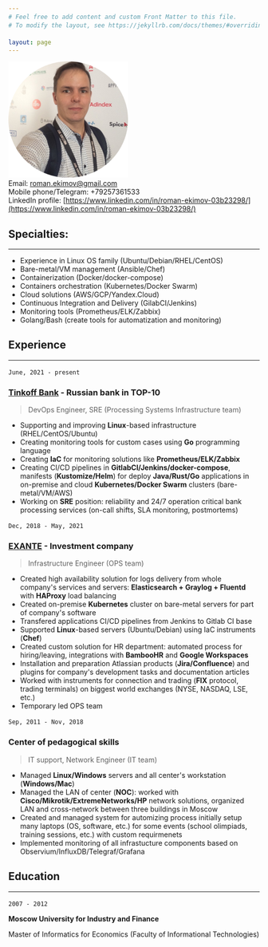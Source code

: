 ```yaml
---
# Feel free to add content and custom Front Matter to this file.
# To modify the layout, see https://jekyllrb.com/docs/themes/#overriding-theme-defaults

layout: page
---
```

![](photo.png)  
Email: [roman.ekimov@gmail.com](mailto:roman.ekimov@gmail.com)  
Mobile phone/Telegram: +79257361533  
LinkedIn profile: [https://www.linkedin.com/in/roman-ekimov-03b23298/](https://www.linkedin.com/in/roman-ekimov-03b23298/)

## Specialties:
---
- Experience in Linux OS family (Ubuntu/Debian/RHEL/CentOS)
- Bare-metal/VM management (Ansible/Chef)
- Containerization (Docker/docker-compose)
- Containers orchestration (Kubernetes/Docker Swarm)
- Cloud solutions (AWS/GCP/Yandex.Cloud)
- Continuous Integration and Delivery (GilabCI/Jenkins)
- Monitoring tools (Prometheus/ELK/Zabbix)
- Golang/Bash (create tools for automatization and monitoring)

## Experience
---
`June, 2021 - present`
### [Tinkoff Bank](https://www.tinkoff.ru/en) - Russian bank in TOP-10
> DevOps Engineer, SRE (Processing Systems Infrastructure team)

- Supporting and improving **Linux**-based infrastructure (RHEL/CentOS/Ubuntu)
- Creating monitoring tools for custom cases using **Go** programming language
- Creating **IaC** for monitoring solutions like **Prometheus/ELK/Zabbix**
- Creating CI/CD pipelines in **GitlabCI/Jenkins/docker-compose**, manifests (**Kustomize/Helm**) for deploy **Java/Rust/Go** applications in on-premise and cloud **Kubernetes/Docker Swarm** clusters (bare-metal/VM/AWS)
- Working on **SRE** position: reliability and 24/7 operation critical bank processing services (on-call shifts, SLA monitoring, postmortems)

`Dec, 2018 - May, 2021`
### [EXANTE](https://www.exante.eu) - Investment company
> Infrastructure Engineer (OPS team)

- Created high availability solution for logs delivery from whole company's services and servers: **Elasticsearch + Graylog + Fluentd** with **HAProxy** load balancing
- Created on-premise **Kubernetes** cluster on bare-metal servers for part of company's software
- Transfered applications CI/CD pipelines from Jenkins to Gitlab CI base
- Supported **Linux**-based servers (Ubuntu/Debian) using IaC instruments (**Chef**)
- Created custom solution for HR department: automated process for hiring/leaving, integrations with **BambooHR** and **Google Workspaces**
- Installation and preparation Atlassian products (**Jira/Confluence**) and plugins for company's development tasks and documentation articles
- Worked with instruments for connection and trading (**FIX** protocol, trading terminals) on biggest world exchanges (NYSE, NASDAQ, LSE, etc.)
- Temporary led OPS team

`Sep, 2011 - Nov, 2018`
### Center of pedagogical skills
> IT support, Network Engineer (IT team)

- Managed **Linux/Windows** servers and all center's workstation (**Windows/Mac**)
- Managed the LAN of center (**NOC**): worked with **Cisco/Mikrotik/ExtremeNetworks/HP** network solutions, organized LAN and cross-network between three buildings in Moscow
- Created and managed system for automizing process initially setup many laptops (OS, software, etc.) for some events (school olimpiads, training sessions, etc.) with custom requirmenets
- Implemented monitoring of all infrastucture components based on Observium/InfluxDB/Telegraf/Grafana

## Education
---

`2007 - 2012`

**Moscow University for Industry and Finance**

Master of Informatics for Economics (Faculty of Informational Technologies)
